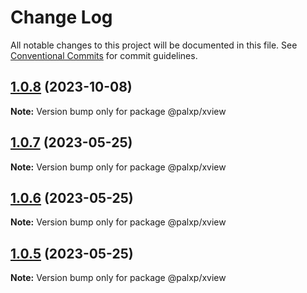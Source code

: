 # Change Log

All notable changes to this project will be documented in this file.
See [Conventional Commits](https://conventionalcommits.org) for commit guidelines.

## [1.0.8](https://github.com/palxiao/front-end-arsenal/compare/@palxp/xview@1.0.7...@palxp/xview@1.0.8) (2023-10-08)

**Note:** Version bump only for package @palxp/xview





## [1.0.7](https://github.com/palxiao/front-end-arsenal/compare/@palxp/xview@1.0.6...@palxp/xview@1.0.7) (2023-05-25)

**Note:** Version bump only for package @palxp/xview





## [1.0.6](https://github.com/palxiao/front-end-arsenal/compare/@palxp/xview@1.0.5...@palxp/xview@1.0.6) (2023-05-25)

**Note:** Version bump only for package @palxp/xview





## [1.0.5](https://github.com/palxiao/front-end-arsenal/compare/@palxp/xview@1.0.4...@palxp/xview@1.0.5) (2023-05-25)

**Note:** Version bump only for package @palxp/xview
